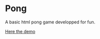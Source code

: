 # Pong

A basic html pong game developped for fun.

[Here the demo](https://thedevgrizzly.github.io/pong/)
